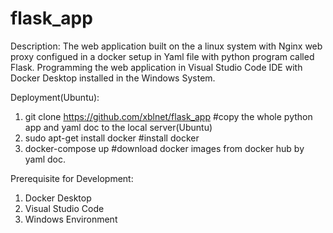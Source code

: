 # flask_app

Description: 
The web application built on the a linux system with Nginx web proxy configued in a docker setup in Yaml file with python program called Flask. 
Programming the web application in Visual Studio Code IDE with Docker Desktop installed in the Windows System.

Deployment(Ubuntu):
  1. git clone https://github.com/xblnet/flask_app    #copy the whole python app and yaml doc to the local server(Ubuntu)
  2. sudo apt-get install docker                      #install docker
  3. docker-compose up                                #download docker images from docker hub by yaml doc.

Prerequisite for Development:
  1. Docker Desktop
  2. Visual Studio Code
  3. Windows Environment

